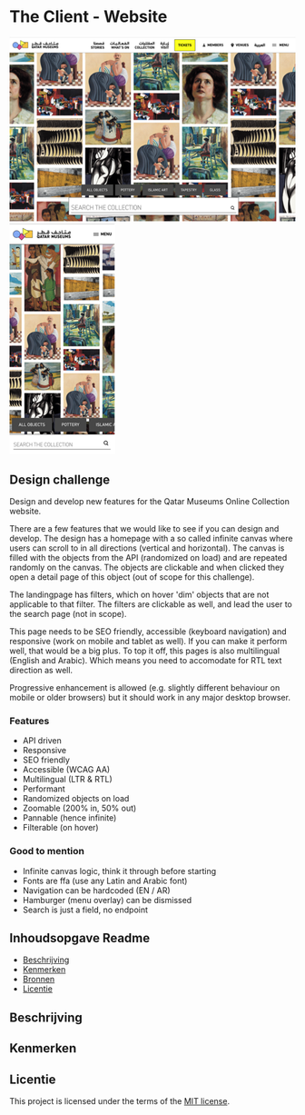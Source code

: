 # The Client - Website

![alt text](assets/img.png)
![alt text](assets/img_1.png)

## Design challenge
Design and develop new features for the Qatar Museums Online Collection website.

There are a few features that we would like to see if you can design and develop. The design has a homepage with a so
called infinite canvas where users can scroll to in all directions (vertical and horizontal). The canvas is filled with
the objects from the API (randomized on load) and are repeated randomly on the canvas. The objects are clickable and when clicked they open 
a detail page of this object (out of scope for this challenge). 

The landingpage has filters, which on hover 'dim' objects that are not applicable to that filter. The filters are 
clickable as well, and lead the user to the search page (not in scope).

This page needs to be SEO friendly, accessible (keyboard navigation) and responsive (work on mobile and tablet as well).
If you can make it perform well, that would be a big plus.
To top it off, this pages is also multilingual (English and Arabic). Which means you need to accomodate for RTL text 
direction as well.

Progressive enhancement is allowed (e.g. slightly different behaviour on mobile or older browsers) but it should 
work in any major desktop browser.


### Features

- API driven
- Responsive
- SEO friendly
- Accessible (WCAG AA)
- Multilingual (LTR & RTL)
- Performant
- Randomized objects on load
- Zoomable (200% in, 50% out)
- Pannable (hence infinite)
- Filterable (on hover)

### Good to mention

- Infinite canvas logic, think it through before starting
- Fonts are ffa (use any Latin and Arabic font)
- Navigation can be hardcoded (EN / AR)
- Hamburger (menu overlay) can be dismissed
- Search is just a field, no endpoint

## Inhoudsopgave Readme

  * [Beschrijving](#beschrijving)
  * [Kenmerken](#kenmerken)
  * [Bronnen](#bronnen)
  * [Licentie](#licentie)

## Beschrijving
<!-- In de Beschrijving staat hoe je project er uit ziet, hoe het werkt en wat je er mee kan. -->
<!-- Voeg een mooie poster visual toe 📸 -->
<!-- Voeg een link toe naar Github Pages 🌐-->

## Kenmerken
<!-- Bij Kenmerken staat welke technieken zijn gebruikt en hoe. Wat is de HTML structuur? Wat zijn de belangrijkste dingen in CSS? Wat is er met Javascript gedaan en hoe? Misschien heb je een framwork of library gebruikt? -->



## Licentie

This project is licensed under the terms of the [MIT license](./LICENSE).
